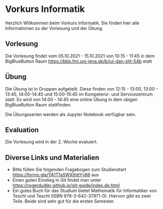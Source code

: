 # Vorkurs Informatik

Herzlich Willkommen beim Vorkurs Informatik. Sie finden hier alle Informationen zu der Vorlesung und der Übung.

## Vorlesung 
Die Vorlesung findet vom 05.10.2021 - 15.10.2021 von 10:15 - 11:45 in dem BigBlueButton Raum https://bbb.fmi.uni-jena.de/b/jul-dan-xht-54b statt

## Übung
Die Übung ist in Gruppen aufgeteilt. Diese finden von 12:15 - 13:00, 13:00 - 13:45, 14:00-14:45 und 15:00-15:45 im Kompetenz- und Servicezentrum statt. Es wird von 14:00 - 14:45 eine online Übung in dem obigen BigBlueButton Raum stattfinden.

Die Übungsserien werden als Jupyter Notebook verfügbar sein. 

## Evaluation
Die Vorlesung wird in der 2. Woche evaluiert.

## Diverse Links und Materialien
* Bitte füllen Sie folgenden Fragebogen zum Studienstart https://forms.gle/YA1T1aSWXthttYy86 aus
* Einen guten Einstieg in Git findet man unter https://rogerdudler.github.io/git-guide/index.de.html
* Ein gutes Buch für das Studium bietet Mathematik für Informatiker von Teschl und Teschl (ISBN 978-3-642-37971-0). Hiervon gibt es zwei Teile. Beide sind sehr gut für die ersten Semester.

